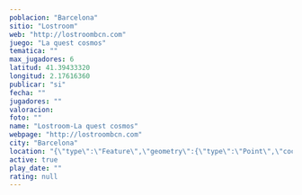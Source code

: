```yaml
---
poblacion: "Barcelona"
sitio: "Lostroom"
web: "http://lostroombcn.com"
juego: "La quest cosmos"
tematica: ""
max_jugadores: 6
latitud: 41.39433320
longitud: 2.17616360
publicar: "si"
fecha: ""
jugadores: ""
valoracion: 
foto: ""
name: "Lostroom-La quest cosmos"
webpage: "http://lostroombcn.com"
city: "Barcelona"
location: "{\"type\":\"Feature\",\"geometry\":{\"type\":\"Point\",\"coordinates\":[2.1761636,41.3943332]}}"
active: true
play_date: ""
rating: null
---
```

